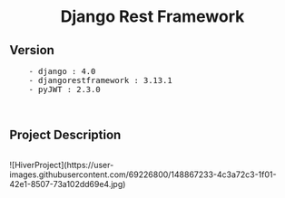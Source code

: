 <div align=center>
    <h1><b>Django Rest Framework</b></h1>
</div>

<div>
    <h2><b>Version</b></h2>
    <pre>
    - django : 4.0
    - djangorestframework : 3.13.1
    - pyJWT : 2.3.0</pre>
</div>
<br>

<div>
    <h2><b>Project Description</b></h2>
    <pre></pre>
</div>

<div>
    ![HiverProject](https://user-images.githubusercontent.com/69226800/148867233-4c3a72c3-1f01-42e1-8507-73a102dd69e4.jpg)
</div>